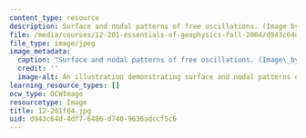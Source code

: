 ```yaml
---
content_type: resource
description: Surface and nodal patterns of free oscillations. (Image by MIT OCW.)
file: /media/courses/12-201-essentials-of-geophysics-fall-2004/d943c64d4df76486d7409636adccf5c6_12-201f04.jpg
file_type: image/jpeg
image_metadata:
  caption: "Surface and nodal patterns of free oscillations. (Image\_by MIT OpenCourseWare.)"
  credit: ''
  image-alt: An illustration demonstrating surface and nodal patterns of free oscillations.
learning_resource_types: []
ocw_type: OCWImage
resourcetype: Image
title: 12-201f04.jpg
uid: d943c64d-4df7-6486-d740-9636adccf5c6
---
```

